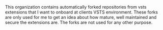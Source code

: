 This organization contains automatically forked repositories from vsts extensions that I want to onboard at clients VSTS environment. These forks are only used for me to get an idea about how mature, well maintained and secure the extensions are. The forks are not used for any other purpose.
